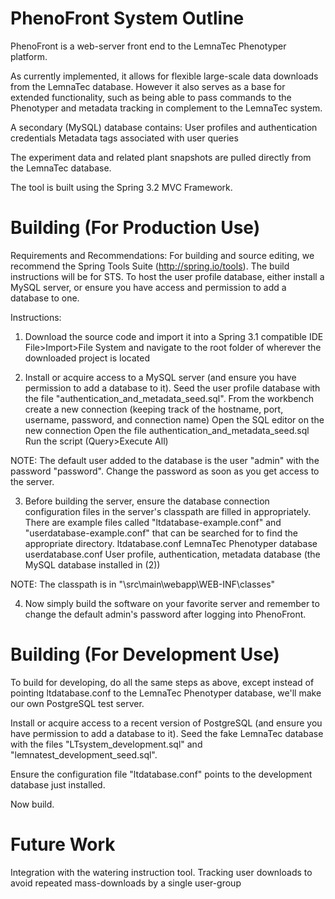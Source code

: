PhenoFront System Outline
==========
PhenoFront is a web-server front end to the LemnaTec Phenotyper platform.

As currently implemented, it allows for flexible large-scale data downloads from the LemnaTec database.
However it also serves as a base for extended functionality, such as being able to pass commands to the Phenotyper and metadata tracking in complement to the LemnaTec system.

A secondary (MySQL) database contains:
	User profiles and authentication credentials
	Metadata tags associated with user queries

The experiment data and related plant snapshots are pulled directly from the LemnaTec database.

The tool is built using the Spring 3.2 MVC Framework.



Building (For Production Use)
==========
Requirements and Recommendations:
For building and source editing, we recommend the Spring Tools Suite (http://spring.io/tools). The build instructions will be for STS.
To host the user profile database, either install a MySQL server, or ensure you have access and permission to add a database to one.

Instructions:
1) Download the source code and import it into a Spring 3.1 compatible IDE
	File>Import>File System and navigate to the root folder of wherever the downloaded project is located

2) Install or acquire access to a MySQL server (and ensure you have permission to add a database to it). Seed the user profile database with the file "authentication_and_metadata_seed.sql".
	From the workbench create a new connection (keeping track of the hostname, port, username, password, and connection name)
	Open the SQL editor on the new connection
	Open the file authentication_and_metadata_seed.sql
	Run the script (Query>Execute All)
	
NOTE: The default user added to the database is the user "admin" with the password "password". Change the password as soon as you get access to the server.

3) Before building the server, ensure the database connection configuration files in the server's classpath are filled in appropriately.
There are example files called "ltdatabase-example.conf" and "userdatabase-example.conf" that can be searched for to find the appropriate directory.
	ltdatabase.conf		LemnaTec Phenotyper database
	userdatabase.conf	User profile, authentication, metadata database (the MySQL database installed in (2))

NOTE: The classpath is in "<INSTALLED DIRECTORY>\src\main\webapp\WEB-INF\classes"

4) Now simply build the software on your favorite server and remember to change the default admin's password after logging into PhenoFront.



Building (For Development Use)
==========
To build for developing, do all the same steps as above, except instead of pointing ltdatabase.conf to the LemnaTec Phenotyper database, we'll make our own PostgreSQL test server.

Install or acquire access to a recent version of PostgreSQL (and ensure you have permission to add a database to it). Seed the fake LemnaTec database with the files "LTsystem_development.sql" and "lemnatest_development_seed.sql".

Ensure the configuration file "ltdatabase.conf" points to the development database just installed.

Now build.



Future Work
===========
Integration with the watering instruction tool.
Tracking user downloads to avoid repeated mass-downloads by a single user-group

